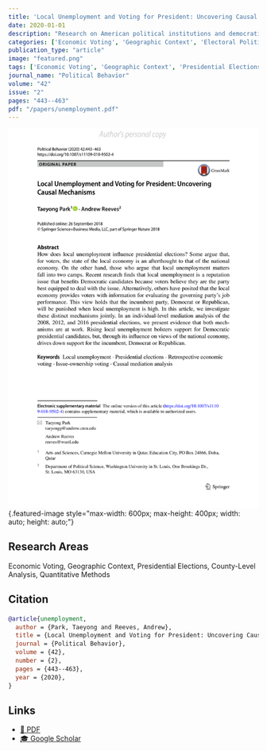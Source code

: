 ```yaml
---
title: 'Local Unemployment and Voting for President: Uncovering Causal Mechanisms'
date: 2020-01-01
description: "Research on American political institutions and democratic governance."
categories: ['Economic Voting', 'Geographic Context', 'Electoral Politics', 'County-Level Analysis', 'Quantitative Methods']
publication_type: "article"
image: "featured.png"
tags: ['Economic Voting', 'Geographic Context', 'Presidential Elections', 'County-Level Analysis', 'Quantitative Methods']
journal_name: "Political Behavior"
volume: "42"
issue: "2"
pages: "443--463"
pdf: "/papers/unemployment.pdf"
---
```


![](featured.png){.featured-image style="max-width: 600px; max-height: 400px; width: auto; height: auto;"}

## Research Areas

Economic Voting, Geographic Context, Presidential Elections, County-Level Analysis, Quantitative Methods

## Citation

```bibtex
@article{unemployment,
  author = {Park, Taeyong and Reeves, Andrew},
  title = {Local Unemployment and Voting for President: Uncovering Causal Mechanisms},
  journal = {Political Behavior},
  volume = {42},
  number = {2},
  pages = {443--463},
  year = {2020},
}
```

## Links

- [📄 PDF](/papers/unemployment.pdf)
- [🎓 Google Scholar](https://scholar.google.com/scholar?q=Local%20Unemployment%20and%20Voting%20for%20President%3A%20Uncovering%20Causal%20Mechanisms)